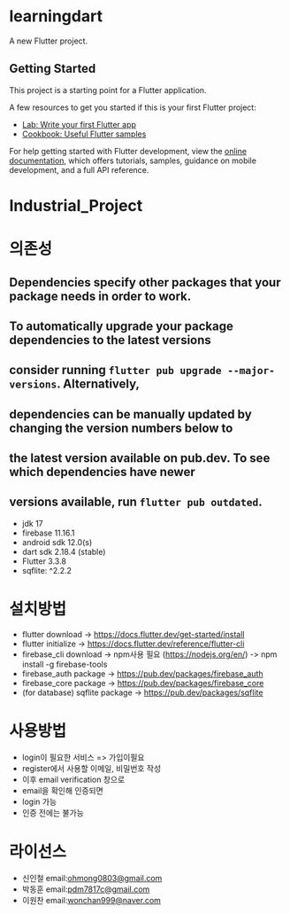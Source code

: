 # learningdart

A new Flutter project.

## Getting Started

This project is a starting point for a Flutter application.

A few resources to get you started if this is your first Flutter project:

- [Lab: Write your first Flutter app](https://docs.flutter.dev/get-started/codelab)
- [Cookbook: Useful Flutter samples](https://docs.flutter.dev/cookbook)

For help getting started with Flutter development, view the
[online documentation](https://docs.flutter.dev/), which offers tutorials,
samples, guidance on mobile development, and a full API reference.

# Industrial_Project

# 의존성
## Dependencies specify other packages that your package needs in order to work.
## To automatically upgrade your package dependencies to the latest versions
## consider running `flutter pub upgrade --major-versions`. Alternatively,
## dependencies can be manually updated by changing the version numbers below to
## the latest version available on pub.dev. To see which dependencies have newer
## versions available, run `flutter pub outdated`.
- jdk 17
- firebase 11.16.1
- android sdk 12.0(s)
- dart sdk 2.18.4 (stable)
- Flutter 3.3.8
- sqflite: ^2.2.2


# 설치방법
- flutter download -> https://docs.flutter.dev/get-started/install
- flutter initialize -> https://docs.flutter.dev/reference/flutter-cli
- firebase_cli download -> npm사용 필요 (https://nodejs.org/en/) -> npm install -g firebase-tools
- firebase_auth package -> https://pub.dev/packages/firebase_auth
- firebase_core package -> https://pub.dev/packages/firebase_core
- (for database) sqflite package -> https://pub.dev/packages/sqflite


# 사용방법
- login이 필요한 서비스 => 가입이필요
- register에서 사용할 이메일, 비밀번호 작성
- 이후 email verification 창으로
- email을 확인해 인증되면
- login 가능
- 인증 전에는 불가능


# 라이선스
- 신인철 email:ohmong0803@gmail.com
- 박동훈 email:pdm7817c@gmail.com
- 이원찬 email:wonchan999@naver.com
